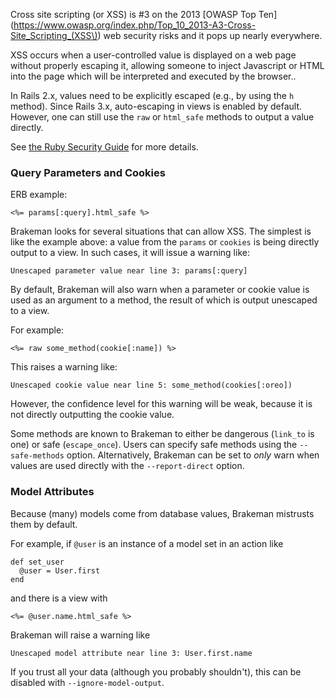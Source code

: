 Cross site scripting (or XSS) is #3 on the 2013 [OWASP Top Ten](https://www.owasp.org/index.php/Top_10_2013-A3-Cross-Site_Scripting_(XSS\)) web security risks and it pops up nearly everywhere.

XSS occurs when a user-controlled value is displayed on a web page without properly escaping it, allowing someone to inject Javascript or HTML into the page which will be interpreted and executed by the browser..

In Rails 2.x, values need to be explicitly escaped (e.g., by using the `h` method). Since Rails 3.x, auto-escaping in views is enabled by default. However, one can still use the `raw` or `html_safe` methods to output a value directly.

See [the Ruby Security Guide](http://guides.rubyonrails.org/security.html#cross-site-scripting-xss) for more details.

### Query Parameters and Cookies

ERB example:

    <%= params[:query].html_safe %>

Brakeman looks for several situations that can allow XSS. The simplest is like the example above: a value from the `params` or `cookies` is being directly output to a view. In such cases, it will issue a warning like:

    Unescaped parameter value near line 3: params[:query]

By default, Brakeman will also warn when a parameter or cookie value is used as an argument to a method, the result of which is output unescaped to a view.

For example:

    <%= raw some_method(cookie[:name]) %>

This raises a warning like:

    Unescaped cookie value near line 5: some_method(cookies[:oreo])

However, the confidence level for this warning will be weak, because it is not directly outputting the cookie value.

Some methods are known to Brakeman to either be dangerous (`link_to` is one) or safe (`escape_once`). Users can specify safe methods using the `--safe-methods` option. Alternatively, Brakeman can be set to _only_ warn when values are used directly with the `--report-direct` option.

### Model Attributes

Because (many) models come from database values, Brakeman mistrusts them by default.

For example, if `@user` is an instance of a model set in an action like

    def set_user
      @user = User.first
    end

and there is a view with

    <%= @user.name.html_safe %>

Brakeman will raise a warning like

    Unescaped model attribute near line 3: User.first.name

If you trust all your data (although you probably shouldn't), this can be disabled with `--ignore-model-output`.
